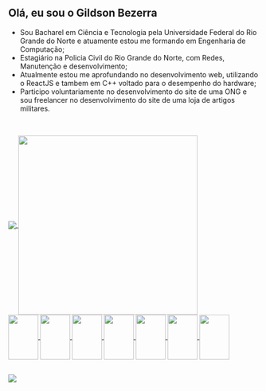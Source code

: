 ## Olá, eu sou o Gildson Bezerra

* Sou Bacharel em Ciência e Tecnologia pela Universidade Federal do Rio Grande do Norte e atuamente estou me formando em Engenharia de Computação;
* Estagiário na Policia Civil do Rio Grande do Norte, com Redes, Manutenção e desenvolvimento;
* Atualmente estou me aprofundando no desenvolvimento web, utilizando o ReactJS e tambem em C++ voltado para o desempenho do hardware;
* Participo voluntariamente no desenvolvimento do site de uma ONG e sou freelancer no desenvolvimento do site de uma loja de artigos militares.

##

<br>
<div>
  <a href="https://github.com/Gildson">
    <img align="center" height="auto" width="auto" src="https://github-readme-stats.vercel.app/api?username=Gildson&show_icons=true&theme=dark&include_all_commits=true&count_private=true"/>
    <img align="center" height="auto" width="360" src="https://github-readme-stats.vercel.app/api/top-langs/?username=Gildson&layout=compact&langs_count=16&theme=dark"/>
</div>
  
  <div style="display: inline_block">
    <img align="center" height="90" width="60" src="https://cdn.jsdelivr.net/gh/devicons/devicon/icons/arduino/arduino-plain-wordmark.svg" />
    <img align="center" height="90" width="60" src="https://cdn.jsdelivr.net/gh/devicons/devicon/icons/cplusplus/cplusplus-original.svg" />
    <img align="center" height="90" width="60" src="https://cdn.jsdelivr.net/gh/devicons/devicon/icons/css3/css3-original.svg" />
    <img align="center" height="90" width="60" src="https://cdn.jsdelivr.net/gh/devicons/devicon/icons/html5/html5-original.svg" />
    <img align="center" height="90" width="60" src="https://cdn.jsdelivr.net/gh/devicons/devicon/icons/javascript/javascript-original.svg" />
    <img align="center" height="90" width="60" src="https://cdn.jsdelivr.net/gh/devicons/devicon/icons/nodejs/nodejs-original-wordmark.svg" />
    <img align="center" height="90" width="60" src="https://cdn.jsdelivr.net/gh/devicons/devicon/icons/react/react-original-wordmark.svg" />
  </div>
  
  ##
  
  <div>
    <a href="https://www.linkedin.com/in/gildsonbsantos/" target="_blank"><img src="https://img.shields.io/badge/-LinkedIn-%230077B5?style=for-the-badge&logo=linkedin&logoColor=white" target="_blank"></a>
  </div>
